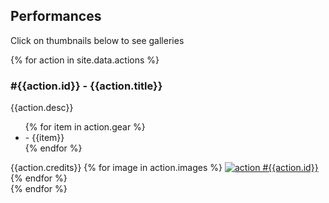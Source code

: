 <h2>Performances</h2>
<p class="infos">Click on thumbnails below to see galleries</p>
<div class="row">
{% for action in site.data.actions %}
  <div class="col-md-4 col-sm-12 col-xs-12">
    <h3>#{{action.id}} - <span class="title">{{action.title}}</span></h3>
    <div class="action">
      <div class="desc">
        {{action.desc}}
        <ul class="gear">
        {% for item in action.gear %}
          <li>- {{item}}</li>
        {% endfor %}
        </ul>
      </div>
      <span class="credits">{{action.credits}}</span>
      <span class="thumbs">
        {% for image in action.images %}
          <a href="img/{{image}}-1300.jpg" data-toggle="lightbox" data-gallery="gallery-{{action.id}}">
            <img src="img/{{image}}-500.jpg" title="action #{{action.id}}" class="img-responsive" />
          </a>
        {% endfor %}
      </span>
    </div>
  </div>
{% endfor %}
</div>
